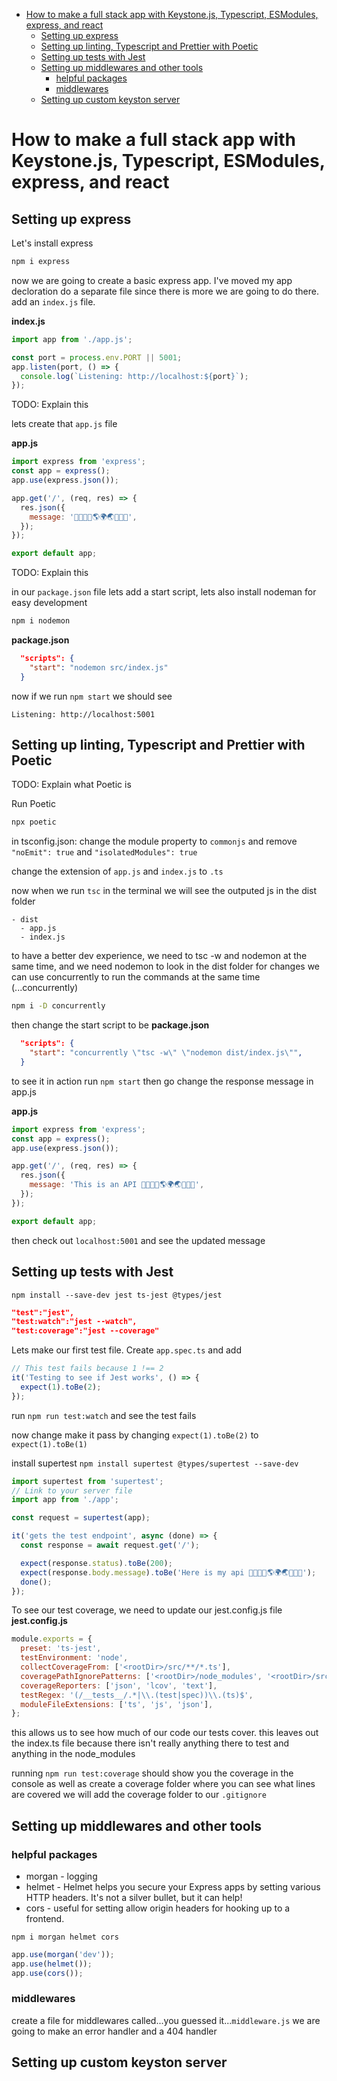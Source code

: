 - [How to make a full stack app with Keystone.js, Typescript, ESModules, express, and react](#how-to-make-a-full-stack-app-with-keystonejs-typescript-esmodules-express-and-react)
  - [Setting up express](#setting-up-express)
  - [Setting up linting, Typescript and Prettier with Poetic](#setting-up-linting-typescript-and-prettier-with-poetic)
  - [Setting up tests with Jest](#setting-up-tests-with-jest)
  - [Setting up middlewares and other tools](#setting-up-middlewares-and-other-tools)
    - [helpful packages](#helpful-packages)
    - [middlewares](#middlewares)
  - [Setting up custom keyston server](#setting-up-custom-keyston-server)

# How to make a full stack app with Keystone.js, Typescript, ESModules, express, and react

## Setting up express

Let's install express

```bash
npm i express
```

now we are going to create a basic express app. I've moved my app decloration do a separate file since there is more we are going to do there.
add an `index.js` file.

**index.js**

```js
import app from './app.js';

const port = process.env.PORT || 5001;
app.listen(port, () => {
  console.log(`Listening: http://localhost:${port}`);
});
```

TODO: Explain this

lets create that `app.js` file

**app.js**

```js
import express from 'express';
const app = express();
app.use(express.json());

app.get('/', (req, res) => {
  res.json({
    message: '🦄🌈✨👋🌎🌍🌏✨🌈🦄',
  });
});

export default app;
```

TODO: Explain this

in our `package.json` file lets add a start script, lets also install nodeman for easy development

```bash
npm i nodemon
```

**package.json**

```json
  "scripts": {
    "start": "nodemon src/index.js"
  }
```

now if we run `npm start` we should see

```
Listening: http://localhost:5001
```

## Setting up linting, Typescript and Prettier with Poetic

TODO: Explain what Poetic is

Run Poetic

```bash
npx poetic
```

in tsconfig.json:
change the module property to `commonjs` and remove `"noEmit": true` and `"isolatedModules": true`

change the extension of `app.js` and `index.js` to `.ts`

now when we run `tsc` in the terminal we will see the outputed js in the dist folder

```
- dist
  - app.js
  - index.js
```

to have a better dev experience, we need to tsc -w and nodemon at the same time, and we need nodemon to look in the dist folder for changes
we can use concurrently to run the commands at the same time (...concurrently)

```bash
npm i -D concurrently
```

then change the start script to be
**package.json**

```json
  "scripts": {
    "start": "concurrently \"tsc -w\" \"nodemon dist/index.js\"",
  }
```

to see it in action run `npm start` then go change the response message in app.js

**app.js**

```js
import express from 'express';
const app = express();
app.use(express.json());

app.get('/', (req, res) => {
  res.json({
    message: 'This is an API 🦄🌈✨👋🌎🌍🌏✨🌈🦄',
  });
});

export default app;
```

then check out `localhost:5001` and see the updated message

## Setting up tests with Jest

`npm install --save-dev jest ts-jest @types/jest`

```json
"test":"jest",
"test:watch":"jest --watch",
"test:coverage":"jest --coverage"
```

Lets make our first test file. Create `app.spec.ts`
and add

```js
// This test fails because 1 !== 2
it('Testing to see if Jest works', () => {
  expect(1).toBe(2);
});
```

run `npm run test:watch` and see the test fails

now change make it pass by changing `expect(1).toBe(2)` to `expect(1).toBe(1)`

install supertest
`npm install supertest @types/supertest --save-dev`

```js
import supertest from 'supertest';
// Link to your server file
import app from './app';

const request = supertest(app);

it('gets the test endpoint', async (done) => {
  const response = await request.get('/');

  expect(response.status).toBe(200);
  expect(response.body.message).toBe('Here is my api 🦄🌈✨👋🌎🌍🌏✨🌈🦄');
  done();
});
```

To see our test coverage, we need to update our jest.config.js file
**jest.config.js**

```js
module.exports = {
  preset: 'ts-jest',
  testEnvironment: 'node',
  collectCoverageFrom: ['<rootDir>/src/**/*.ts'],
  coveragePathIgnorePatterns: ['<rootDir>/node_modules', '<rootDir>/src/index.ts'],
  coverageReporters: ['json', 'lcov', 'text'],
  testRegex: '(/__tests__/.*|\\.(test|spec))\\.(ts)$',
  moduleFileExtensions: ['ts', 'js', 'json'],
};
```

this allows us to see how much of our code our tests cover.
this leaves out the index.ts file because there isn't really anything there to test and anything in the node_modules

running `npm run test:coverage` should show you the coverage in the console as well as create a coverage folder where you can see what lines are covered
we will add the coverage folder to our `.gitignore`

## Setting up middlewares and other tools

### helpful packages

- morgan - logging
- helmet - Helmet helps you secure your Express apps by setting various HTTP headers. It's not a silver bullet, but it can help!
- cors - useful for setting allow origin headers for hooking up to a frontend.

`npm i morgan helmet cors`

```js
app.use(morgan('dev'));
app.use(helmet());
app.use(cors());
```

### middlewares

create a file for middlewares called...you guessed it...`middleware.js`
we are going to make an error handler and a 404 handler

## Setting up custom keyston server
